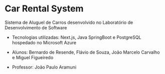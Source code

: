 # Car Rental System
Sistema de Aluguel de Carros desenvolvido no Laboratório de Desenvolvimento de Software

- Tecnologias utilizadas: Next.js, Java SpringBoot e PostgreSQL hospedado no Microsoft Azure

- Alunos: Bernardo de Resende, Flávio de Souza, João Marcelo Carvalho e Miguel Figueiredo

- Professor: João Paulo Aramuni
